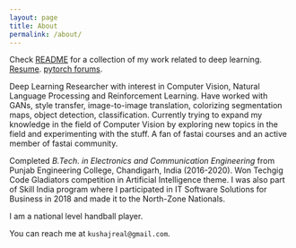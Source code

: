 ```yaml
---
layout: page
title: About
permalink: /about/
---
```


Check [README](https://github.com/KushajveerSingh/deep_learning/) for a collection of my work related to deep learning. [Resume](https://drive.google.com/open?id=1ePhoN3D4O_mrZn-iA8dBxxZboUQ4lDTGmlWWm0tqlT8). [pytorch forums](https://discuss.pytorch.org/u/kushaj/activity).

Deep Learning Researcher with interest in Computer Vision, Natural Language Processing and Reinforcement Learning. Have worked with GANs, style transfer, image-to-image translation, colorizing segmentation maps, object detection, classification. Currently trying to expand my knowledge in the field of Computer Vision by exploring new topics in the field and experimenting with the stuff. A fan of fastai courses and an active member of fastai community.

Completed *B.Tech. in Electronics and Communication Engineering* from Punjab Engineering College, Chandigarh, India (2016-2020). Won Techgig Code Gladiators competition in Artificial Intelligence theme. I was also part of Skill India program where I participated in IT Software Solutions for Business in 2018 and made it to the North-Zone Nationals.

I am a national level handball player.

You can reach me at `kushajreal@gmail.com`.
